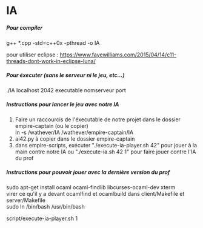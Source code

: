 # IA

##### Pour compiler
g++ \*.cpp -std=c++0x -pthread -o IA

pour utiliser eclipse : https://www.fayewilliams.com/2015/04/14/c11-threads-dont-work-in-eclipse-luna/

##### Pour éxecuter (sans le serveur ni le jeu, etc...)
./IA localhost 2042
executable	nomserveur  port

##### Instructions pour lancer le jeu avec notre IA
1) Faire un raccourcis de l'éxecutable de notre projet dans le dossier empire-captain (ou le copier)  
ln -s /wathever/IA /wathever/empire-captain/IA  
2) ai42.py à copier dans le dossier empire-captain  
3) dans empire-scripts, exécuter "./execute-ia-player.sh 42" pour jouer à la main contre notre IA ou "./execute-ia.sh 42 1" pour faire jouer contre l'IA du prof

##### Instructions pour pouvoir jouer avec la dernière version du prof
sudo apt-get install ocaml ocaml-findlib libcurses-ocaml-dev xterm  
virer ce qu'il y a devant ocamlfind et ocamlbuild dans client/Makefile et server/Makefile  
sudo ln /bin/bash /usr/bin/bash

script/execute-ia-player.sh 1
